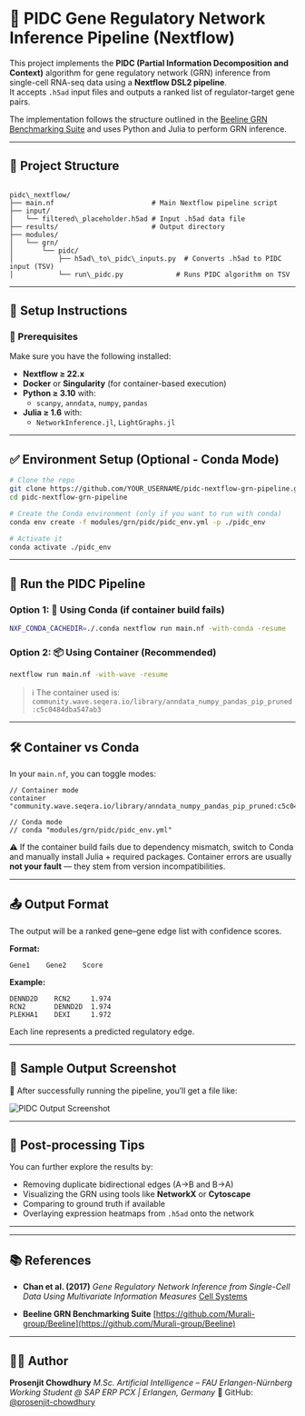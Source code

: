 # 🧬 PIDC Gene Regulatory Network Inference Pipeline (Nextflow)

This project implements the **PIDC (Partial Information Decomposition and Context)** algorithm for gene regulatory network (GRN) inference from single-cell RNA-seq data using a **Nextflow DSL2 pipeline**.  
It accepts `.h5ad` input files and outputs a ranked list of regulator-target gene pairs.

The implementation follows the structure outlined in the [Beeline GRN Benchmarking Suite](https://github.com/Murali-group/Beeline) and uses Python and Julia to perform GRN inference.

---

## 📁 Project Structure

```

pidc\_nextflow/
├── main.nf                        # Main Nextflow pipeline script
├── input/
│   └── filtered\_placeholder.h5ad # Input .h5ad data file
├── results/                       # Output directory
├── modules/
│   └── grn/
│       └── pidc/
│           ├── h5ad\_to\_pidc\_inputs.py  # Converts .h5ad to PIDC input (TSV)
│           └── run\_pidc.py             # Runs PIDC algorithm on TSV

```

---

## 🔧 Setup Instructions

### 🧬 Prerequisites

Make sure you have the following installed:

- **Nextflow ≥ 22.x**
- **Docker** or **Singularity** (for container-based execution)
- **Python ≥ 3.10** with:
  - `scanpy`, `anndata`, `numpy`, `pandas`
- **Julia ≥ 1.6** with:
  - `NetworkInference.jl`, `LightGraphs.jl`

---

## ✅ Environment Setup (Optional - Conda Mode)

```bash
# Clone the repo
git clone https://github.com/YOUR_USERNAME/pidc-nextflow-grn-pipeline.git
cd pidc-nextflow-grn-pipeline

# Create the Conda environment (only if you want to run with conda)
conda env create -f modules/grn/pidc/pidc_env.yml -p ./pidc_env

# Activate it
conda activate ./pidc_env
```

---

## 🚀 Run the PIDC Pipeline

### Option 1: 🧪 Using Conda (if container build fails)

```bash
NXF_CONDA_CACHEDIR=./.conda nextflow run main.nf -with-conda -resume
```

### Option 2: 📦 Using Container (Recommended)

```bash
nextflow run main.nf -with-wave -resume
```

> ℹ️ The container used is:
> `community.wave.seqera.io/library/anndata_numpy_pandas_pip_pruned:c5c0484dba547ab3`

---

## 🛠️ Container vs Conda

In your `main.nf`, you can toggle modes:

```nextflow
// Container mode
container "community.wave.seqera.io/library/anndata_numpy_pandas_pip_pruned:c5c0484dba547ab3"

// Conda mode
// conda "modules/grn/pidc/pidc_env.yml"
```

⚠️ If the container build fails due to dependency mismatch, switch to Conda and manually install Julia + required packages.
Container errors are usually **not your fault** — they stem from version incompatibilities.

---

## 📤 Output Format

The output will be a ranked gene–gene edge list with confidence scores.

**Format:**

```
Gene1    Gene2    Score
```

**Example:**

```
DENND2D    RCN2     1.974
RCN2       DENND2D  1.974
PLEKHA1    DEXI     1.972
```

Each line represents a predicted regulatory edge.

---

## 📸 Sample Output Screenshot

📂 After successfully running the pipeline, you’ll get a file like:

![PIDC Output Screenshot](<PIDC Output-1-1.png>)

---

## 🧊 Post-processing Tips

You can further explore the results by:

- Removing duplicate bidirectional edges (A→B and B→A)
- Visualizing the GRN using tools like **NetworkX** or **Cytoscape**
- Comparing to ground truth if available
- Overlaying expression heatmaps from `.h5ad` onto the network

---

---

## 📚 References

- **Chan et al. (2017)**
  _Gene Regulatory Network Inference from Single-Cell Data Using Multivariate Information Measures_
  [Cell Systems](https://doi.org/10.1016/j.cels.2017.08.014)

- **Beeline GRN Benchmarking Suite**
  [https://github.com/Murali-group/Beeline](https://github.com/Murali-group/Beeline)

---

## 👨‍💻 Author

**Prosenjit Chowdhury**
_M.Sc. Artificial Intelligence – FAU Erlangen-Nürnberg_
_Working Student @ SAP ERP PCX | Erlangen, Germany_
🔗 GitHub: [@prosenjit-chowdhury](https://github.com/prosenjit-chowdhury)

```

```
